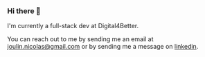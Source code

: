 ### Hi there 👋

I'm currently a full-stack dev at Digital4Better.

You can reach out to me by sending me an email at joulin.nicolas@gmail.com or by sending me a message on [linkedin](https://www.linkedin.com/in/nicolas-joulin-8b5a92166/).
